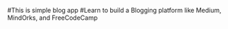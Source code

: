 #This is simple blog app 
#Learn to build a Blogging platform like Medium, MindOrks, and FreeCodeCamp